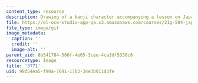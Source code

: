 ```yaml
---
content_type: resource
description: Drawing of a kanji character accompanying a lesson on Japanese.
file: https://ol-ocw-studio-app-qa.s3.amazonaws.com/courses/21g-504-japanese-iv-spring-2009/98d54ea5f90a764117b334e3b011d3fe_3771.gif
file_type: image/gif
image_metadata:
  caption: ''
  credit: ''
  image-alt: ''
parent_uid: 8b541784-586f-4e65-3cee-4ca3df5330c8
resourcetype: Image
title: '3771'
uid: 98d54ea5-f90a-7641-17b3-34e3b011d3fe
---
```

